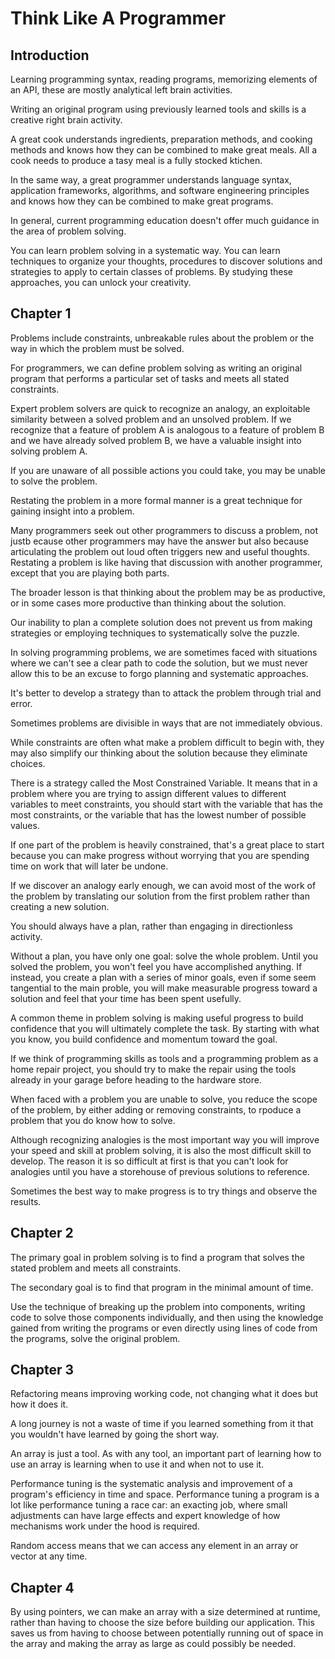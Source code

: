 # Think Like A Programmer

## Introduction

Learning programming syntax, reading programs, memorizing elements of an API, these are mostly analytical left brain activities.

Writing an original program using previously learned tools and skills is a creative right brain activity.

A great cook understands ingredients, preparation methods, and cooking methods and knows how they can be combined to make great meals. All a cook needs to produce a tasy meal is a fully stocked ktichen.

In the same way, a great programmer understands language syntax, application frameworks, algorithms, and software engineering principles and knows how they can be combined to make great programs.

In general, current programming education doesn't offer much guidance in the area of problem solving.

You can learn problem solving in a systematic way. You can learn techniques to organize your thoughts, procedures to discover solutions and strategies to apply to certain classes of problems. By studying these approaches, you can unlock your creativity.

## Chapter 1

Problems include constraints, unbreakable rules about the problem or the way in which the problem must be solved.

For programmers, we can define problem solving as writing an original program that performs a particular set of tasks and meets all stated constraints.

Expert problem solvers are quick to recognize an analogy, an exploitable similarity between a solved problem and an unsolved problem. If we recognize that a feature of problem A is analogous to a feature of problem B and we have already solved problem B, we have a valuable insight into solving problem A.

If you are unaware of all possible actions you could take, you may be unable to solve the problem.

Restating the problem in a more formal manner is a great technique for gaining insight into a problem.

Many programmers seek out other programmers to discuss a problem, not justb ecause other programmers may have the answer but also because articulating the problem out loud often triggers new and useful thoughts. Restating a problem is like having that discussion with another programmer, except that you are playing both parts.

The broader lesson is that thinking about the problem may be as productive, or in some cases more productive than thinking about the solution.

Our inability to plan a complete solution does not prevent us from making strategies or employing techniques to systematically solve the puzzle.

In solving programming problems, we are sometimes faced with situations where we can't see a clear path to code the solution, but we must never allow this to be an excuse to forgo planning and systematic approaches.

It's better to develop a strategy than to attack the problem through trial and error.

Sometimes problems are divisible in ways that are not immediately obvious.

While constraints are often what make a problem difficult to begin with, they may also simplify our thinking about the solution because they eliminate choices.

There is a strategy called the Most Constrained Variable. It means that in a problem where you are trying to assign different values to different variables to meet constraints, you should start with the variable that has the most constraints, or the variable that has the lowest number of possible values.

If one part of the problem is heavily constrained, that's a great place to start because you can make progress without worrying that you are spending time on work that will later be undone.

If we discover an analogy early enough, we can avoid most of the work of the problem by translating our solution from the first problem rather than creating a new solution.

You should always have a plan, rather than engaging in directionless activity.

Without a plan, you have only one goal: solve the whole problem. Until you solved the problem, you won't feel you have accomplished anything. If instead, you create a plan with a series of minor goals, even if some seem tangential to the main proble, you will make measurable progress toward a solution and feel that your time has been spent usefully. 

A common theme in problem solving is making useful progress to build confidence that you will ultimately complete the task. By starting with what you know, you build confidence and momentum toward the goal.

If we think of programming skills as tools and a programming problem as a home repair project, you should try to make the repair using the tools already in your garage before heading to the hardware store.

When faced with a problem you are unable to solve, you reduce the scope of the problem, by either adding or removing constraints, to rpoduce a problem that you do know how to solve.

Although recognizing analogies is the most important way you will improve your speed and skill at problem solving, it is also the most difficult skill to develop. The reason it is so difficult at first is that you can't look for analogies until you have a storehouse of previous solutions to reference.

Sometimes the best way to make progress is to try things and observe the results.

## Chapter 2

The primary goal in problem solving is to find a program that solves the stated problem and meets all constraints.

The secondary goal is to find that program in the minimal amount of time.

Use the technique of breaking up the problem into components, writing code to solve those components individually, and then using the knowledge gained from writing the programs or even directly using lines of code from the programs, solve the original problem.

## Chapter 3

Refactoring means improving working code, not changing what it does but how it does it.

A long journey is not a waste of time if you learned something from it that you wouldn't have learned by going the short way.

An array is just a tool. As with any tool, an important part of learning how to use an array is learning when to use it and when not to use it.

Performance tuning is the systematic analysis and improvement of a program's efficiency in time and space. Performance tuning a program is a lot like performance tuning a race car: an exacting job, where small adjustments can have large effects and expert knowledge of how mechanisms work under the hood is required.

Random access means that we can access any element in an array or vector at any time.

## Chapter 4

By using pointers, we can make an array with a size determined at runtime, rather than having to choose the size before building our application. This saves us from having to choose between potentially running out of space in the array and making the array as large as could possibly be needed.

